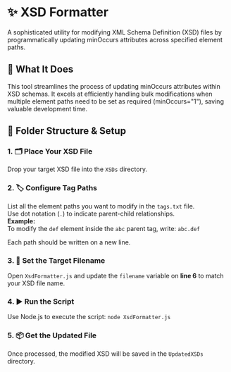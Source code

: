 # ✨ XSD Formatter

A sophisticated utility for modifying XML Schema Definition (XSD) files by programmatically updating minOccurs attributes across specified element paths.


## 🚀 What It Does  
This tool streamlines the process of updating minOccurs attributes within XSD schemas. It excels at efficiently handling bulk modifications when multiple element paths need to be set as required (minOccurs="1"), saving valuable development time.


## 📁 Folder Structure & Setup

### 1. 🗂️ Place Your XSD File  
Drop your target XSD file into the `XSDs` directory.

### 2. 🏷️ Configure Tag Paths  
List all the element paths you want to modify in the `tags.txt` file.  
Use dot notation (`.`) to indicate parent-child relationships.  
**Example:**  
To modify the `def` element inside the `abc` parent tag, write: `abc.def`

Each path should be written on a new line.

### 3. 📝 Set the Target Filename  
Open `XsdFormatter.js` and update the `filename` variable on **line 6** to match your XSD file name.

### 4. ▶️ Run the Script  
Use Node.js to execute the script: `node XsdFormatter.js`


### 5. 📦 Get the Updated File  
Once processed, the modified XSD will be saved in the `UpdatedXSDs` directory.